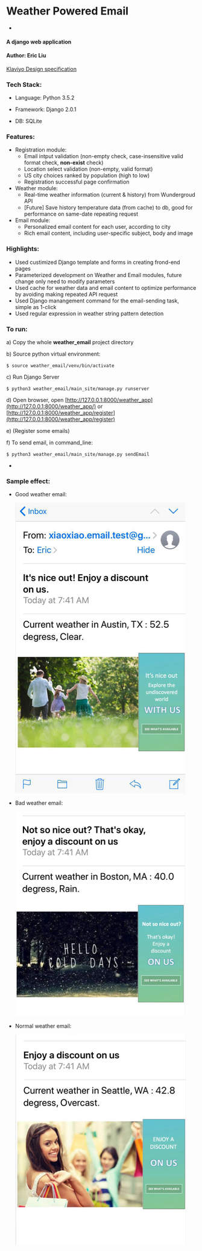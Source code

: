 # Weather Powered Email
-

#### A django web application 
#### Author: Eric Liu
[Klaviyo Design specification](https://www.klaviyo.com/weather-app)

### Tech Stack:
* Language: Python 3.5.2

* Framework: Django 2.0.1

* DB: SQLite

### Features:

* Registration module:
	- Email intput validation (non-empty check, case-insensitive valid format check, **non-exist** check)
	- Location select validation (non-empty, valid format)
	- US city choices ranked by population (high to low)
	- Registration successful page confirmation
* Weather module:
	- Real-time weather information (current & history) from Wundergroud API
	- [Future] Save history temperature data (from cache) to db, good for performance on same-date repeating request
* Email module:
	- Personalized email content for each user, according to city
	- Rich email content, including user-specific subject, body and image
	
### Highlights:
* Used custimized Django template and forms in creating frond-end pages
* Parameterized development on Weather and Email modules, future change only need to modify parameters
* Used cache for weather data and email content to optimize performance by avoiding making repeated API request
* Used Django manangement command for the email-sending task, simple as 1-click
* Used regular expression in weather string pattern detection


### To run:
a) Copy the whole **weather_email** project directory 

b) Source python virtual environment: 

	$ source weather_email/venv/bin/activate
		
c) Run Django Server

	$ python3 weather_email/main_site/manage.py runserver 
	
d) Open browser, open [http://127.0.0.1:8000/weather_app](http://127.0.0.1:8000/weather_app/) or [http://127.0.0.1:8000/weather_app/register](http://127.0.0.1:8000/weather_app/register)

e) (Register some emails)

f) To send email, in command_line:
	
	$ python3 weather_email/main_site/manage.py sendEmail  
	
-

### Sample effect:
* Good weather email:

	![good](./demo1.png)
	
* Bad weather email:

	![bad](./demo2.png)
	
* Normal weather email:
	
	![normal](./demo3.png)
	


	

